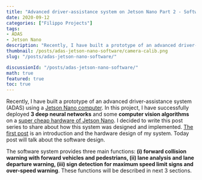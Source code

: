 ```yaml
---
title: "Advanced driver-assistance system on Jetson Nano Part 2 - Software design"
date: 2020-09-12
categories: ["Filippo Projects"]
tags:
- ADAS
- Jetson Nano
description: "Recently, I have built a prototype of an advanced driver-assistance system (ADAS) using a Jetson Nano computer. In this post, I will introduce my ADAS project on Jetson Nano and the software design of this system."
thumbnail: /posts/adas-jetson-nano-software/camera-calib.png
slug: "/posts/adas-jetson-nano-software/"

discussionId: "/posts/adas-jetson-nano-software/"
math: true
featured: true
toc: true
---
```


Recently, I have built a prototype of an advanced driver-assistance system (ADAS) using a [Jetson Nano computer](/posts/2020-04-02-thiet-lap-ban-dau-cho-jetson-nano/). In this project, I have successfully deployed **3 deep neural networks**  and some **computer vision algorithms** on a [super cheap hardware of Jetson Nano](https://www.nvidia.com/en-us/autonomous-machines/jetson-store/). I decided to write this post series to share about how this system was designed and implemented. [The first post](/posts/adas-jetson-nano-intro-and-hardware/) is an introduction and the hardware design of my system. Today post will talk about the software design.

The software system provides three main functions: **(i) forward collision warning with forward vehicles and pedestrians, (ii) lane analysis and lane departure warning, (iii) sign detection for maximum speed limit signs and over-speed warning**. These functions will be described in next 3 sections.
